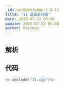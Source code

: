```yaml
---
_id: noiOpenJudge-1.4-11
title: "11 晶晶赴约会"
date: 2019-07-22 05:00
update: 2019-07-22 05:00
author: Rainboy
---
```


## 解析

## 代码

```c
<%-include("11.cpp")%>
```

